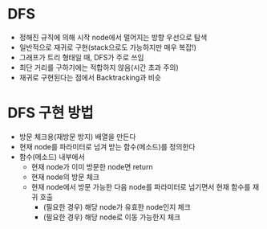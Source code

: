 # DFS
- 정해진 규칙에 의해 시작 node에서 멀어지는 방향 우선으로 탐색
- 일반적으로 재귀로 구현(stack으로도 가능하지만 매우 복잡!)
- 그래프가 트리 형태일 때, DFS가 주로 쓰임
- 최단 거리를 구하기에는 적합하지 않음(시간 초과 주의)
- 재귀로 구현된다는 점에서 Backtracking과 비슷

# DFS 구현 방법

- 방문 체크용(재방문 방지) 배열을 만든다
- 현재 node를 파라미터로 넘겨 받는 함수(메소드)를 정의한다
- 함수(메소드) 내부에서
  - 현재 node가 이미 방문한 node면 return
  - 현재 node의 방문 체크
  - 현재 node에서 방문 가능한 다음 node를 파라미터로 넘기면서 현재 함수를 재귀 호출
    - (필요한 경우) 해당 node가 유효한 node인지 체크
    - (필요한 경우) 해당 node로 이동 가능한지 체크

